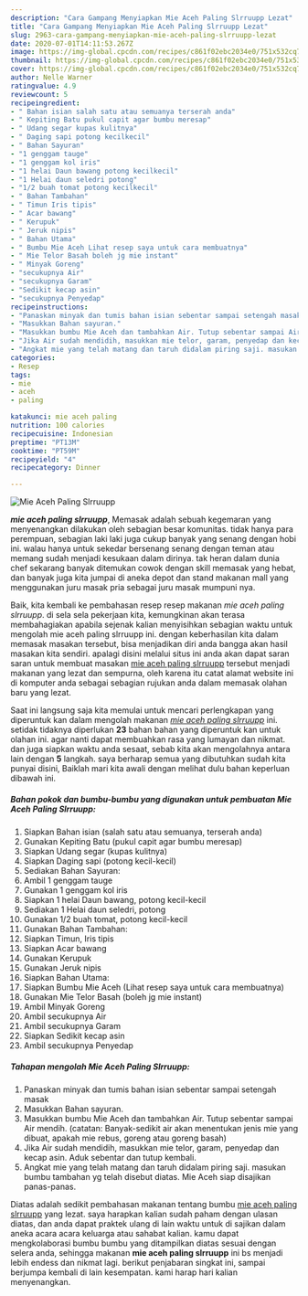 ```yaml
---
description: "Cara Gampang Menyiapkan Mie Aceh Paling Slrruupp Lezat"
title: "Cara Gampang Menyiapkan Mie Aceh Paling Slrruupp Lezat"
slug: 2963-cara-gampang-menyiapkan-mie-aceh-paling-slrruupp-lezat
date: 2020-07-01T14:11:53.267Z
image: https://img-global.cpcdn.com/recipes/c861f02ebc2034e0/751x532cq70/mie-aceh-paling-slrruupp-foto-resep-utama.jpg
thumbnail: https://img-global.cpcdn.com/recipes/c861f02ebc2034e0/751x532cq70/mie-aceh-paling-slrruupp-foto-resep-utama.jpg
cover: https://img-global.cpcdn.com/recipes/c861f02ebc2034e0/751x532cq70/mie-aceh-paling-slrruupp-foto-resep-utama.jpg
author: Nelle Warner
ratingvalue: 4.9
reviewcount: 5
recipeingredient:
- " Bahan isian salah satu atau semuanya terserah anda"
- " Kepiting Batu pukul capit agar bumbu meresap"
- " Udang segar kupas kulitnya"
- " Daging sapi potong kecilkecil"
- " Bahan Sayuran"
- "1 genggam tauge"
- "1 genggam kol iris"
- "1 helai Daun bawang potong kecilkecil"
- "1 Helai daun seledri potong"
- "1/2 buah tomat potong kecilkecil"
- " Bahan Tambahan"
- " Timun Iris tipis"
- " Acar bawang"
- " Kerupuk"
- " Jeruk nipis"
- " Bahan Utama"
- " Bumbu Mie Aceh Lihat resep saya untuk cara membuatnya"
- " Mie Telor Basah boleh jg mie instant"
- " Minyak Goreng"
- "secukupnya Air"
- "secukupnya Garam"
- "Sedikit kecap asin"
- "secukupnya Penyedap"
recipeinstructions:
- "Panaskan minyak dan tumis bahan isian sebentar sampai setengah masak"
- "Masukkan Bahan sayuran."
- "Masukkan bumbu Mie Aceh dan tambahkan Air. Tutup sebentar sampai Air mendih. (catatan: Banyak-sedikit air akan menentukan jenis mie yang dibuat, apakah mie rebus, goreng atau goreng basah)"
- "Jika Air sudah mendidih, masukkan mie telor, garam, penyedap dan kecap asin. Aduk sebentar dan tutup kembali."
- "Angkat mie yang telah matang dan taruh didalam piring saji. masukan bumbu tambahan yg telah disebut diatas. Mie Aceh siap disajikan panas-panas."
categories:
- Resep
tags:
- mie
- aceh
- paling

katakunci: mie aceh paling 
nutrition: 100 calories
recipecuisine: Indonesian
preptime: "PT13M"
cooktime: "PT59M"
recipeyield: "4"
recipecategory: Dinner

---
```



![Mie Aceh Paling Slrruupp](https://img-global.cpcdn.com/recipes/c861f02ebc2034e0/751x532cq70/mie-aceh-paling-slrruupp-foto-resep-utama.jpg)

<b><i>mie aceh paling slrruupp</i></b>, Memasak adalah sebuah kegemaran yang menyenangkan dilakukan oleh sebagian besar komunitas. tidak hanya para perempuan, sebagian laki laki juga cukup banyak yang senang dengan hobi ini. walau hanya untuk sekedar bersenang senang dengan teman atau memang sudah menjadi kesukaan dalam dirinya. tak heran dalam dunia chef sekarang banyak ditemukan cowok dengan skill memasak yang hebat, dan banyak juga kita jumpai di aneka depot dan stand makanan mall yang menggunakan juru masak pria sebagai juru masak mumpuni nya.

Baik, kita kembali ke pembahasan resep resep makanan <i>mie aceh paling slrruupp</i>. di sela sela pekerjaan kita, kemungkinan akan terasa membahagiakan apabila sejenak kalian menyisihkan sebagian waktu untuk mengolah mie aceh paling slrruupp ini. dengan keberhasilan kita dalam memasak masakan tersebut, bisa menjadikan diri anda bangga akan hasil masakan kita sendiri. apalagi disini melalui situs ini anda akan dapat saran saran untuk membuat masakan <u>mie aceh paling slrruupp</u> tersebut menjadi makanan yang lezat dan sempurna, oleh karena itu catat alamat website ini di komputer anda sebagai sebagian rujukan anda dalam memasak olahan baru yang lezat.




Saat ini langsung saja kita memulai untuk mencari perlengkapan yang diperuntuk kan dalam mengolah makanan <u><i>mie aceh paling slrruupp</i></u> ini. setidak tidaknya diperlukan <b>23</b> bahan bahan yang diperuntuk kan untuk olahan ini. agar nanti dapat membuahkan rasa yang lumayan dan nikmat. dan juga siapkan waktu anda sesaat, sebab kita akan mengolahnya antara lain dengan <b>5</b> langkah. saya berharap semua yang dibutuhkan sudah kita punyai disini, Baiklah mari kita awali dengan melihat dulu bahan keperluan dibawah ini.

<!--inarticleads1-->

##### Bahan pokok dan bumbu-bumbu yang digunakan untuk pembuatan Mie Aceh Paling Slrruupp:

1. Siapkan  Bahan isian (salah satu atau semuanya, terserah anda)
1. Gunakan  Kepiting Batu (pukul capit agar bumbu meresap)
1. Siapkan  Udang segar (kupas kulitnya)
1. Siapkan  Daging sapi (potong kecil-kecil)
1. Sediakan  Bahan Sayuran:
1. Ambil 1 genggam tauge
1. Gunakan 1 genggam kol iris
1. Siapkan 1 helai Daun bawang, potong kecil-kecil
1. Sediakan 1 Helai daun seledri, potong
1. Gunakan 1/2 buah tomat, potong kecil-kecil
1. Gunakan  Bahan Tambahan:
1. Siapkan  Timun, Iris tipis
1. Siapkan  Acar bawang
1. Gunakan  Kerupuk
1. Gunakan  Jeruk nipis
1. Siapkan  Bahan Utama:
1. Siapkan  Bumbu Mie Aceh (Lihat resep saya untuk cara membuatnya)
1. Gunakan  Mie Telor Basah (boleh jg mie instant)
1. Ambil  Minyak Goreng
1. Ambil secukupnya Air
1. Ambil secukupnya Garam
1. Siapkan Sedikit kecap asin
1. Ambil secukupnya Penyedap




<!--inarticleads2-->

##### Tahapan mengolah Mie Aceh Paling Slrruupp:

1. Panaskan minyak dan tumis bahan isian sebentar sampai setengah masak
1. Masukkan Bahan sayuran.
1. Masukkan bumbu Mie Aceh dan tambahkan Air. Tutup sebentar sampai Air mendih. (catatan: Banyak-sedikit air akan menentukan jenis mie yang dibuat, apakah mie rebus, goreng atau goreng basah)
1. Jika Air sudah mendidih, masukkan mie telor, garam, penyedap dan kecap asin. Aduk sebentar dan tutup kembali.
1. Angkat mie yang telah matang dan taruh didalam piring saji. masukan bumbu tambahan yg telah disebut diatas. Mie Aceh siap disajikan panas-panas.




Diatas adalah sedikit pembahasan makanan tentang bumbu <u>mie aceh paling slrruupp</u> yang lezat. saya harapkan kalian sudah paham dengan ulasan diatas, dan anda dapat praktek ulang di lain waktu untuk di sajikan dalam aneka acara acara keluarga atau sahabat kalian. kamu dapat mengkolaborasi bumbu bumbu yang ditampilkan diatas sesuai dengan selera anda, sehingga makanan <b>mie aceh paling slrruupp</b> ini bs menjadi lebih endess dan nikmat lagi. berikut penjabaran singkat ini, sampai berjumpa kembali di lain kesempatan. kami harap hari kalian menyenangkan.

